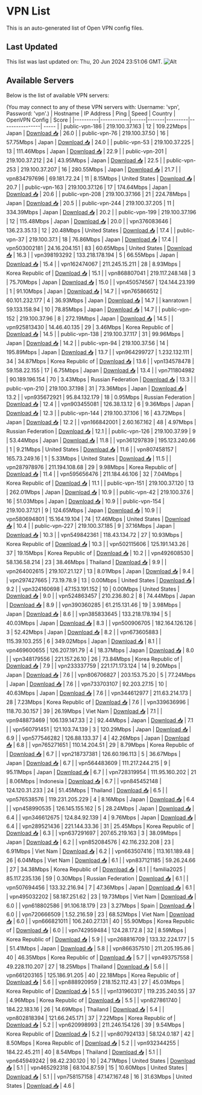 # VPN List

This is an auto-generated list of Open VPN config files.

## Last Updated

This list was last updated on: Thu, 20 Jun 2024 23:51:06 GMT.
![Alt](https://repobeats.axiom.co/api/embed/186b98318ef1479477931607c1ad7d823f12451f.svg "Repobeats analytics image")

## Available Servers

Below is the list of available VPN servers:

(You may connect to any of these VPN servers with: Username: 'vpn', Password: 'vpn'.)
| Hostname | IP Address | Ping | Speed | Country | OpenVPN Config | Score |
|----------|------------|------|-------|---------|----------------| ----- |
| public-vpn-186 | 219.100.37.163 | 12 | 109.22Mbps | Japan | [Download 📥](./configs/server_0_JP.ovpn) | 26.0 |
| public-vpn-76 | 219.100.37.50 | 16 | 57.75Mbps | Japan | [Download 📥](./configs/server_1_JP.ovpn) | 24.0 |
| public-vpn-53 | 219.100.37.225 | 13 | 111.46Mbps | Japan | [Download 📥](./configs/server_2_JP.ovpn) | 22.9 |
| public-vpn-201 | 219.100.37.212 | 24 | 43.95Mbps | Japan | [Download 📥](./configs/server_3_JP.ovpn) | 22.5 |
| public-vpn-253 | 219.100.37.207 | 16 | 280.55Mbps | Japan | [Download 📥](./configs/server_4_JP.ovpn) | 21.7 |
| vpn834797696 | 69.181.72.24 | 11 | 8.15Mbps | United States | [Download 📥](./configs/server_5_US.ovpn) | 20.7 |
| public-vpn-163 | 219.100.37.126 | 17 | 174.64Mbps | Japan | [Download 📥](./configs/server_6_JP.ovpn) | 20.6 |
| public-vpn-208 | 219.100.37.166 | 21 | 224.78Mbps | Japan | [Download 📥](./configs/server_7_JP.ovpn) | 20.5 |
| public-vpn-244 | 219.100.37.205 | 11 | 334.39Mbps | Japan | [Download 📥](./configs/server_8_JP.ovpn) | 20.2 |
| public-vpn-199 | 219.100.37.196 | 12 | 115.48Mbps | Japan | [Download 📥](./configs/server_9_JP.ovpn) | 20.0 |
| vpn376083646 | 136.23.35.13 | 12 | 20.48Mbps | United States | [Download 📥](./configs/server_10_US.ovpn) | 17.4 |
| public-vpn-37 | 219.100.37.1 | 18 | 76.86Mbps | Japan | [Download 📥](./configs/server_11_JP.ovpn) | 17.4 |
| vpn503002181 | 24.16.204.151 | 83 | 60.65Mbps | United States | [Download 📥](./configs/server_12_US.ovpn) | 16.3 |
| vpn398193292 | 133.218.178.194 | 5 | 66.55Mbps | Japan | [Download 📥](./configs/server_13_JP.ovpn) | 15.4 |
| vpn162474067 | 211.245.15.211 | 28 | 8.93Mbps | Korea Republic of | [Download 📥](./configs/server_14_KR.ovpn) | 15.1 |
| vpn868807041 | 219.117.248.148 | 3 | 75.70Mbps | Japan | [Download 📥](./configs/server_15_JP.ovpn) | 15.0 |
| vpn450574567 | 124.144.23.199 | 1 | 91.10Mbps | Japan | [Download 📥](./configs/server_16_JP.ovpn) | 14.7 |
| vpn765866512 | 60.101.232.177 | 4 | 36.93Mbps | Japan | [Download 📥](./configs/server_17_JP.ovpn) | 14.7 |
| kanratown | 59.133.158.94 | 10 | 78.85Mbps | Japan | [Download 📥](./configs/server_18_JP.ovpn) | 14.7 |
| public-vpn-152 | 219.100.37.96 | 8 | 272.19Mbps | Japan | [Download 📥](./configs/server_19_JP.ovpn) | 14.5 |
| vpn925813430 | 14.46.40.135 | 29 | 3.46Mbps | Korea Republic of | [Download 📥](./configs/server_20_KR.ovpn) | 14.5 |
| public-vpn-138 | 219.100.37.117 | 31 | 99.96Mbps | Japan | [Download 📥](./configs/server_21_JP.ovpn) | 14.2 |
| public-vpn-94 | 219.100.37.56 | 14 | 195.89Mbps | Japan | [Download 📥](./configs/server_22_JP.ovpn) | 13.7 |
| vpn964299727 | 1.232.132.111 | 34 | 34.87Mbps | Korea Republic of | [Download 📥](./configs/server_23_KR.ovpn) | 13.6 |
| vpn134578478 | 59.158.22.155 | 17 | 6.75Mbps | Japan | [Download 📥](./configs/server_24_JP.ovpn) | 13.4 |
| vpn711804982 | 90.189.196.154 | 70 | 3.43Mbps | Russian Federation | [Download 📥](./configs/server_25_RU.ovpn) | 13.3 |
| public-vpn-210 | 219.100.37.198 | 31 | 73.36Mbps | Japan | [Download 📥](./configs/server_26_JP.ovpn) | 13.2 |
| vpn935672921 | 95.84.132.179 | 18 | 0.95Mbps | Russian Federation | [Download 📥](./configs/server_27_RU.ovpn) | 12.4 |
| vpn903455081 | 126.38.13.12 | 6 | 9.36Mbps | Japan | [Download 📥](./configs/server_28_JP.ovpn) | 12.3 |
| public-vpn-144 | 219.100.37.106 | 16 | 43.72Mbps | Japan | [Download 📥](./configs/server_29_JP.ovpn) | 12.2 |
| vpn166842001 | 2.60.167.162 | 48 | 4.97Mbps | Russian Federation | [Download 📥](./configs/server_30_RU.ovpn) | 12.1 |
| public-vpn-126 | 219.100.37.99 | 9 | 53.44Mbps | Japan | [Download 📥](./configs/server_31_JP.ovpn) | 11.8 |
| vpn361297839 | 195.123.240.66 | 1 | 9.21Mbps | United States | [Download 📥](./configs/server_32_US.ovpn) | 11.6 |
| vpn807458157 | 165.73.249.16 | 1 | 5.33Mbps | United States | [Download 📥](./configs/server_33_US.ovpn) | 11.5 |
| vpn287978976 | 211.194.108.68 | 29 | 9.98Mbps | Korea Republic of | [Download 📥](./configs/server_34_KR.ovpn) | 11.4 |
| vpn595656476 | 211.184.46.106 | 32 | 7.04Mbps | Korea Republic of | [Download 📥](./configs/server_35_KR.ovpn) | 11.1 |
| public-vpn-151 | 219.100.37.120 | 13 | 262.01Mbps | Japan | [Download 📥](./configs/server_36_JP.ovpn) | 10.9 |
| public-vpn-42 | 219.100.37.6 | 16 | 51.03Mbps | Japan | [Download 📥](./configs/server_37_JP.ovpn) | 10.9 |
| public-vpn-154 | 219.100.37.121 | 9 | 124.65Mbps | Japan | [Download 📥](./configs/server_38_JP.ovpn) | 10.9 |
| vpn580694801 | 15.164.19.104 | 74 | 17.46Mbps | United States | [Download 📥](./configs/server_39_US.ovpn) | 10.4 |
| public-vpn-227 | 219.100.37.185 | 9 | 37.16Mbps | Japan | [Download 📥](./configs/server_40_JP.ovpn) | 10.3 |
| vpn549842361 | 118.43.134.72 | 27 | 10.93Mbps | Korea Republic of | [Download 📥](./configs/server_41_KR.ovpn) | 10.3 |
| vpn502115606 | 125.191.143.26 | 37 | 19.15Mbps | Korea Republic of | [Download 📥](./configs/server_42_KR.ovpn) | 10.2 |
| vpn492608530 | 58.136.58.214 | 23 | 38.46Mbps | Thailand | [Download 📥](./configs/server_43_TH.ovpn) | 9.9 |
| vpn264002615 | 219.107.21.127 | 13 | 8.01Mbps | Japan | [Download 📥](./configs/server_44_JP.ovpn) | 9.4 |
| vpn297427665 | 73.19.78.9 | 13 | 0.00Mbps | United States | [Download 📥](./configs/server_45_US.ovpn) | 9.2 |
| vpn324160698 | 47.153.191.152 | 10 | 0.00Mbps | United States | [Download 📥](./configs/server_46_US.ovpn) | 9.0 |
| vpn524863457 | 210.236.80.2 | 8 | 74.44Mbps | Japan | [Download 📥](./configs/server_47_JP.ovpn) | 8.9 |
| vpn390360285 | 61.215.131.46 | 19 | 3.98Mbps | Japan | [Download 📥](./configs/server_48_JP.ovpn) | 8.6 |
| vpn385833645 | 133.218.178.194 | 5 | 40.03Mbps | Japan | [Download 📥](./configs/server_49_JP.ovpn) | 8.3 |
| vpn500906705 | 182.164.126.126 | 3 | 52.42Mbps | Japan | [Download 📥](./configs/server_50_JP.ovpn) | 8.2 |
| vpn673605883 | 115.39.103.255 | 6 | 349.02Mbps | Japan | [Download 📥](./configs/server_51_JP.ovpn) | 8.1 |
| vpn469600655 | 126.207.191.79 | 4 | 18.37Mbps | Japan | [Download 📥](./configs/server_52_JP.ovpn) | 8.0 |
| vpn348179556 | 221.157.26.10 | 26 | 73.84Mbps | Korea Republic of | [Download 📥](./configs/server_53_KR.ovpn) | 7.9 |
| vpn233337759 | 221.171.173.124 | 14 | 9.20Mbps | Japan | [Download 📥](./configs/server_54_JP.ovpn) | 7.6 |
| vpn806706827 | 203.153.75.20 | 5 | 77.24Mbps | Japan | [Download 📥](./configs/server_55_JP.ovpn) | 7.6 |
| vpn733703107 | 92.203.27.15 | 10 | 40.63Mbps | Japan | [Download 📥](./configs/server_56_JP.ovpn) | 7.6 |
| vpn344612977 | 211.63.214.173 | 28 | 7.23Mbps | Korea Republic of | [Download 📥](./configs/server_57_KR.ovpn) | 7.6 |
| vpn339636996 | 118.70.30.157 | 39 | 26.19Mbps | Viet Nam | [Download 📥](./configs/server_58_VN.ovpn) | 7.1 |
| vpn948873469 | 106.139.147.33 | 2 | 92.44Mbps | Japan | [Download 📥](./configs/server_59_JP.ovpn) | 7.1 |
| vpn560791451 | 121.103.74.139 | 3 | 120.29Mbps | Japan | [Download 📥](./configs/server_60_JP.ovpn) | 6.9 |
| vpn577546282 | 126.88.133.37 | 4 | 42.26Mbps | Japan | [Download 📥](./configs/server_61_JP.ovpn) | 6.8 |
| vpn765271651 | 110.14.204.51 | 29 | 8.79Mbps | Korea Republic of | [Download 📥](./configs/server_62_KR.ovpn) | 6.7 |
| vpn218737381 | 126.60.196.113 | 5 | 36.67Mbps | Japan | [Download 📥](./configs/server_63_JP.ovpn) | 6.7 |
| vpn564483609 | 111.217.244.215 | 9 | 95.11Mbps | Japan | [Download 📥](./configs/server_64_JP.ovpn) | 6.7 |
| vpn728319954 | 111.95.160.202 | 21 | 8.06Mbps | Indonesia | [Download 📥](./configs/server_65_ID.ovpn) | 6.7 |
| vpn845452148 | 124.120.31.233 | 24 | 51.45Mbps | Thailand | [Download 📥](./configs/server_66_TH.ovpn) | 6.5 |
| vpn576538576 | 119.231.205.229 | 4 | 8.16Mbps | Japan | [Download 📥](./configs/server_67_JP.ovpn) | 6.4 |
| vpn458990535 | 126.145.155.162 | 5 | 28.24Mbps | Japan | [Download 📥](./configs/server_68_JP.ovpn) | 6.4 |
| vpn346612675 | 124.84.92.139 | 4 | 9.76Mbps | Japan | [Download 📥](./configs/server_69_JP.ovpn) | 6.4 |
| vpn289521436 | 221.144.33.36 | 31 | 25.45Mbps | Korea Republic of | [Download 📥](./configs/server_70_KR.ovpn) | 6.3 |
| vpn637291697 | 207.65.219.163 | 3 | 38.09Mbps | Japan | [Download 📥](./configs/server_71_JP.ovpn) | 6.2 |
| vpn852084576 | 42.116.232.208 | 23 | 6.91Mbps | Viet Nam | [Download 📥](./configs/server_72_VN.ovpn) | 6.2 |
| vpn663507416 | 113.161.189.48 | 26 | 6.04Mbps | Viet Nam | [Download 📥](./configs/server_73_VN.ovpn) | 6.1 |
| vpn837121185 | 59.26.24.66 | 27 | 34.38Mbps | Korea Republic of | [Download 📥](./configs/server_74_KR.ovpn) | 6.1 |
| familia2025 | 85.117.235.136 | 59 | 0.30Mbps | Russian Federation | [Download 📥](./configs/server_75_RU.ovpn) | 6.1 |
| vpn507694456 | 133.32.216.94 | 7 | 47.36Mbps | Japan | [Download 📥](./configs/server_76_JP.ovpn) | 6.1 |
| vpn495032202 | 58.187.251.62 | 23 | 19.73Mbps | Viet Nam | [Download 📥](./configs/server_77_VN.ovpn) | 6.0 |
| vpn618802586 | 91.106.18.179 | 23 | 3.27Mbps | Spain | [Download 📥](./configs/server_78_ES.ovpn) | 6.0 |
| vpn720666509 | 1.52.216.59 | 23 | 68.52Mbps | Viet Nam | [Download 📥](./configs/server_79_VN.ovpn) | 6.0 |
| vpn666821011 | 106.240.27.131 | 40 | 55.90Mbps | Korea Republic of | [Download 📥](./configs/server_80_KR.ovpn) | 6.0 |
| vpn742959484 | 124.28.172.8 | 32 | 8.59Mbps | Korea Republic of | [Download 📥](./configs/server_81_KR.ovpn) | 5.9 |
| vpn268816709 | 133.32.224.177 | 5 | 51.41Mbps | Japan | [Download 📥](./configs/server_82_JP.ovpn) | 5.8 |
| vpn866357510 | 211.205.195.86 | 40 | 46.35Mbps | Korea Republic of | [Download 📥](./configs/server_83_KR.ovpn) | 5.7 |
| vpn493757558 | 49.228.110.207 | 27 | 18.25Mbps | Thailand | [Download 📥](./configs/server_84_TH.ovpn) | 5.6 |
| vpn661203165 | 125.186.91.205 | 40 | 22.18Mbps | Korea Republic of | [Download 📥](./configs/server_85_KR.ovpn) | 5.6 |
| vpn888920959 | 218.152.112.43 | 27 | 45.03Mbps | Korea Republic of | [Download 📥](./configs/server_86_KR.ovpn) | 5.5 |
| vpn131960317 | 119.235.240.55 | 37 | 4.96Mbps | Korea Republic of | [Download 📥](./configs/server_87_KR.ovpn) | 5.5 |
| vpn827861740 | 184.22.183.16 | 26 | 14.69Mbps | Thailand | [Download 📥](./configs/server_88_TH.ovpn) | 5.4 |
| vpn802818394 | 121.66.245.171 | 37 | 7.22Mbps | Korea Republic of | [Download 📥](./configs/server_89_KR.ovpn) | 5.2 |
| vpn620998993 | 211.246.154.126 | 39 | 9.54Mbps | Korea Republic of | [Download 📥](./configs/server_90_KR.ovpn) | 5.2 |
| vpn807924133 | 58.124.0.187 | 42 | 8.50Mbps | Korea Republic of | [Download 📥](./configs/server_91_KR.ovpn) | 5.2 |
| vpn932344255 | 184.22.45.211 | 40 | 8.54Mbps | Thailand | [Download 📥](./configs/server_92_TH.ovpn) | 5.1 |
| vpn645949242 | 98.42.230.120 | 10 | 24.71Mbps | United States | [Download 📥](./configs/server_93_US.ovpn) | 5.1 |
| vpn465292318 | 68.104.87.59 | 15 | 10.60Mbps | United States | [Download 📥](./configs/server_94_US.ovpn) | 5.1 |
| vpn758157158 | 47.147.167.48 | 16 | 31.63Mbps | United States | [Download 📥](./configs/server_95_US.ovpn) | 4.6 |
